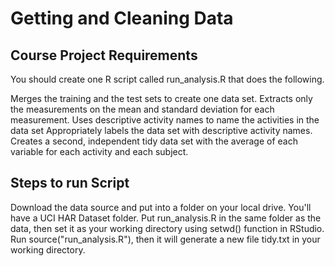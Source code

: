 # Getting and Cleaning Data

## Course Project Requirements

You should create one R script called run_analysis.R that does the following.

Merges the training and the test sets to create one data set.
Extracts only the measurements on the mean and standard deviation for each measurement.
Uses descriptive activity names to name the activities in the data set
Appropriately labels the data set with descriptive activity names.
Creates a second, independent tidy data set with the average of each variable for each activity and each subject.

## Steps to run Script

Download the data source and put into a folder on your local drive. You'll have a UCI HAR Dataset folder.
Put run_analysis.R in the same folder as the data, then set it as your working directory using setwd() function in RStudio.
Run source("run_analysis.R"), then it will generate a new file tidy.txt in your working directory.
